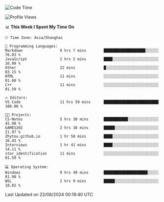 <!--START_SECTION:waka-->
![Code Time](http://img.shields.io/badge/Code%20Time-1%2C914%20hrs%201%20min-blue)

![Profile Views](http://img.shields.io/badge/Profile%20Views-5-blue)

📊 **This Week I Spent My Time On** 

```text
🕑︎ Time Zone: Asia/Shanghai

💬 Programming Languages: 
Markdown                 9 hrs 7 mins        ███████████████████░░░░░░   76.03 % 
JavaScript               2 hrs 2 mins        ████░░░░░░░░░░░░░░░░░░░░░   16.99 % 
Other                    22 mins             █░░░░░░░░░░░░░░░░░░░░░░░░   03.15 % 
HTML                     11 mins             ░░░░░░░░░░░░░░░░░░░░░░░░░   01.60 % 
C++                      11 mins             ░░░░░░░░░░░░░░░░░░░░░░░░░   01.59 % 

🔥 Editors: 
VS Code                  11 hrs 59 mins      █████████████████████████   100.00 % 

🐱‍💻 Projects: 
CS-Notes                 5 hrs 30 mins       ███████████░░░░░░░░░░░░░░   45.90 % 
GAMES202                 2 hrs 38 mins       █████░░░░░░░░░░░░░░░░░░░░   21.97 % 
Zhytou.github.io         1 hr 58 mins        ████░░░░░░░░░░░░░░░░░░░░░   16.43 % 
Interviews               1 hr 41 mins        ████░░░░░░░░░░░░░░░░░░░░░   14.11 % 
star_identification      11 mins             ░░░░░░░░░░░░░░░░░░░░░░░░░   01.59 % 

💻 Operating System: 
Windows                  9 hrs 49 mins       ████████████████████░░░░░   81.98 % 
WSL                      2 hrs 9 mins        █████░░░░░░░░░░░░░░░░░░░░   18.02 % 
```


 Last Updated on 22/08/2024 00:19:40 UTC
<!--END_SECTION:waka-->